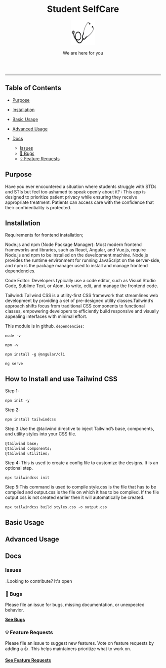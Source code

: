 
<div align="center">
<h1>Student SelfCare</h1>

<!--[Setho](src/assets/images/setho.jpg){: style = "width="40" height="30"" }-->
<img src="https://github.com/TendekayiZ/MOHCC-Frontend/blob/frontend/src/assets/images/setho.jpg" width="80" height="80" />



<p>We are here for you</p>

<br />



<br />
</div>

<hr />


> 
>
> 

## Table of Contents

<!-- prettier-ignore-start -->
<!-- START doctoc generated TOC please keep comment here to allow auto update -->
<!-- DON'T EDIT THIS SECTION, INSTEAD RE-RUN doctoc TO UPDATE -->


- [Purpose](#purpose)
- [Installation](#installation)
- [Basic Usage](#basic-usage)
- [Advanced Usage](#advanced-usage)
  

- [Docs](#docs)
  - [Issues](#issues)
  - [🐛 Bugs](#-bugs)
  - [💡 Feature Requests](#-feature-requests)


<!-- END doctoc generated TOC please keep comment here to allow auto update -->
<!-- prettier-ignore-end -->

## Purpose

Have you ever encountered a situation where students struggle with STDs and STIs but feel too ashamed to speak openly about it?
: This app is designed to prioritize patient privacy while ensuring they receive appropriate treatment. Patients can access care with the confidence that their confidentiality is protected.


## Installation

Requirements for frontend installation;

Node.js and npm (Node Package Manager): Most modern frontend frameworks and libraries, such as React, Angular, and Vue.js, require Node.js and npm to be installed on the development machine. Node.js provides the runtime environment for running JavaScript on the server-side, and npm is the package manager used to install and manage frontend dependencies.

Code Editor: Developers typically use a code editor, such as Visual Studio Code, Sublime Text, or Atom, to write, edit, and manage the frontend code.

Tailwind: Tailwind CSS is a utility-first CSS framework that streamlines web development by providing a set of pre-designed utility classes.Tailwind’s approach shifts focus from traditional CSS components to functional classes, empowering developers to efficiently build responsive and visually appealing interfaces with minimal effort. 

This module is in github. `dependencies`:

```
node -v
```
```
npm -v
```
```
npm install -g @angular/cli
```
```
ng serve
```
## How to Install and use Tailwind CSS 

Step 1:
```
npm init -y
```
Step 2:
```
npm install tailwindcss
```
Step 3:Use the @tailwind directive to inject Tailwind’s base, components, and utility styles into your CSS file.

```
@tailwind base;
@tailwind components;
@tailwind utilities;
```

Step 4: This is used to create a config file to customize the designs. It is an optional step.

```
npx tailwindcss init
```
Step 5:This command is used to compile style.css is the file that has to be compiled and output.css is the file on which it has to be compiled. If the file output.css is not created earlier then it will automatically be created.

```
npx tailwindcss build styles.css -o output.css
```

## Basic Usage
 


## Advanced Usage



## Docs

### Issues

_Looking to contribute? It's open 
### 🐛 Bugs

Please file an issue for bugs, missing documentation, or unexpected behavior.

[**See Bugs**]()

### 💡 Feature Requests

Please file an issue to suggest new features. Vote on feature requests by adding
a 👍. This helps maintainers prioritize what to work on.

[**See Feature Requests**]()






